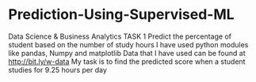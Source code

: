 # Prediction-Using-Supervised-ML
Data Science &amp; Business Analytics TASK 1  Predict the percentage of student based on the number of study hours I have used python modules like pandas, Numpy and matplotlib Data that I have used can be found at http://bit.ly/w-data My task is to find the predicted score when a student studies for 9.25 hours per day
